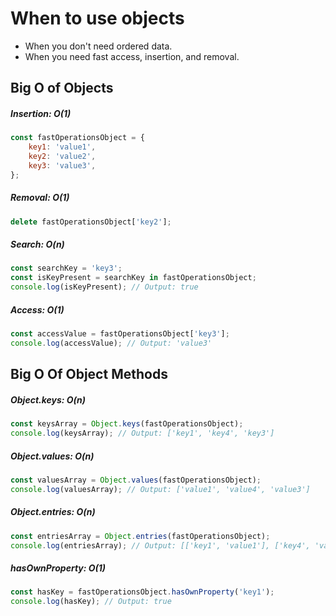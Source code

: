 # When to use objects

- When you don't need ordered data.
- When you need fast access, insertion, and removal.

## Big O of Objects

##### Insertion: O(1)

```js
const fastOperationsObject = {
	key1: 'value1',
	key2: 'value2',
	key3: 'value3',
};
```

##### Removal: O(1)

```js
delete fastOperationsObject['key2'];
```

##### Search: O(n)

```js
const searchKey = 'key3';
const isKeyPresent = searchKey in fastOperationsObject;
console.log(isKeyPresent); // Output: true
```

##### Access: O(1)

```js
const accessValue = fastOperationsObject['key3'];
console.log(accessValue); // Output: 'value3'
```

## Big O Of Object Methods

##### Object.keys: O(n)

```js
const keysArray = Object.keys(fastOperationsObject);
console.log(keysArray); // Output: ['key1', 'key4', 'key3']
```

##### Object.values: O(n)

```js
const valuesArray = Object.values(fastOperationsObject);
console.log(valuesArray); // Output: ['value1', 'value4', 'value3']
```

##### Object.entries: O(n)

```js
const entriesArray = Object.entries(fastOperationsObject);
console.log(entriesArray); // Output: [['key1', 'value1'], ['key4', 'value4'], ['key3', 'value3']]
```

##### hasOwnProperty: O(1)

```js
const hasKey = fastOperationsObject.hasOwnProperty('key1');
console.log(hasKey); // Output: true
```
